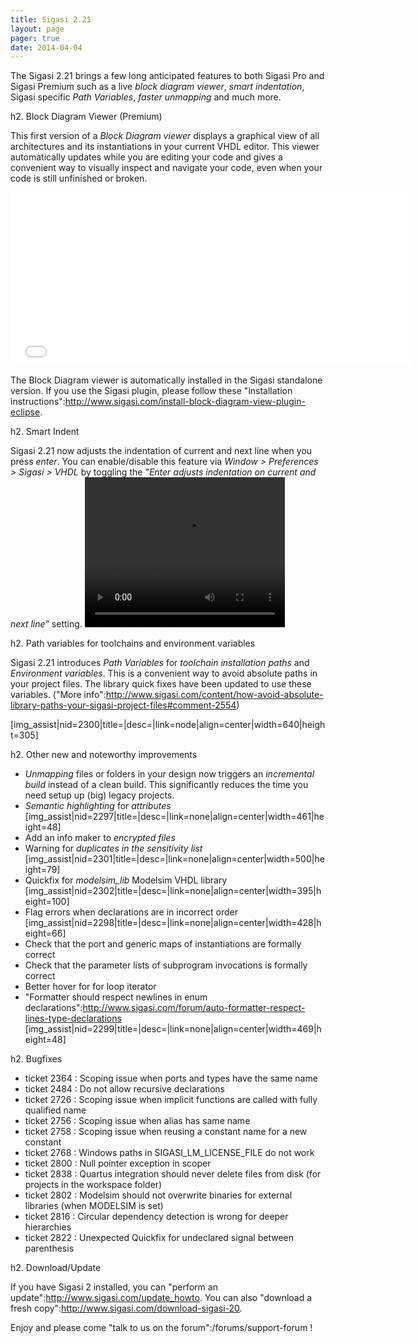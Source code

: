 ```yaml
---
title: Sigasi 2.21
layout: page
pager: true
date: 2014-04-04
---
```


The Sigasi 2.21 brings a few long anticipated features to both Sigasi Pro and Sigasi Premium such as a live *block diagram viewer*,  *smart indentation*, Sigasi specific *Path Variables*, *faster unmapping* and much more.

h2. Block Diagram Viewer (Premium)

This first version of a *Block Diagram viewer* displays a graphical view of all architectures and its instantiations in your current VHDL editor. This viewer automatically updates while you are editing your code and gives a convenient way to visually inspect and navigate your code, even when your code is still unfinished or broken. <span class="inline inline-center">
  <iframe src="//fast.wistia.net/embed/iframe/pz6zwyq308" allowtransparency="true" frameborder="0" scrolling="no" class="wistia_embed" name="wistia_embed" allowfullscreen mozallowfullscreen webkitallowfullscreen oallowfullscreen msallowfullscreen width="640" height="278"></iframe>
</span>

The Block Diagram viewer is automatically installed in the Sigasi standalone version. If you use the Sigasi plugin, please follow these "installation instructions":http://www.sigasi.com/install-block-diagram-view-plugin-eclipse.

h2. Smart Indent

Sigasi 2.21 now adjusts the indentation of current and next line when you press *enter*. You can enable/disable this feature via *Window > Preferences > Sigasi > VHDL* by toggling the *"Enter adjusts indentation on current and next line"* setting.<span class="inline inline-center">
  <video width="320" height="240" autoplay="autoplay" loop="true">
    <source src="http://www.sigasi.com/sites/www.sigasi.com/files/images/smartIndent.mp4" type="video/mp4" />
    Your browser does not support the video tag.
  </video>
</span>

h2. Path variables for toolchains and environment variables

Sigasi 2.21 introduces *Path Variables* for *toolchain installation paths* and *Environment variables*. This is a convenient way to avoid absolute paths in your project files. The library quick fixes have been updated to use these variables.  ("More info":http://www.sigasi.com/content/how-avoid-absolute-library-paths-your-sigasi-project-files#comment-2554)

[img_assist|nid=2300|title=|desc=|link=node|align=center|width=640|height=305]

h2. Other new and noteworthy improvements

* *Unmapping* files or folders in your design now triggers an *incremental build* instead of a clean build. This significantly reduces the time you need setup up (big) legacy projects.
* *Semantic highlighting* for *attributes*
[img_assist|nid=2297|title=|desc=|link=none|align=center|width=461|height=48]
* Add an info maker to *encrypted files*
* Warning for *duplicates in the sensitivity list*
[img_assist|nid=2301|title=|desc=|link=none|align=center|width=500|height=79]
* Quickfix for *modelsim_lib* Modelsim VHDL library 
[img_assist|nid=2302|title=|desc=|link=none|align=center|width=395|height=100]
* Flag errors when declarations are in incorrect order
[img_assist|nid=2298|title=|desc=|link=none|align=center|width=428|height=66]
* Check that the port and generic maps of instantiations are formally correct
* Check that the parameter lists of subprogram invocations is formally correct
* Better hover for for loop iterator
* "Formatter should respect newlines in enum declarations":http://www.sigasi.com/forum/auto-formatter-respect-lines-type-declarations
[img_assist|nid=2299|title=|desc=|link=none|align=center|width=469|height=48]

h2. Bugfixes

* ticket 2364 : Scoping issue when ports and types have the same name
* ticket 2484 : Do not allow recursive declarations
* ticket 2726 : Scoping issue when implicit functions are called with fully qualified name
* ticket 2756 : Scoping issue when alias has same name
* ticket 2758 : Scoping issue when reusing a constant name for a new constant
* ticket 2768 : Windows paths in SIGASI_LM_LICENSE_FILE do not work
* ticket 2800 : Null pointer exception in scoper
* ticket 2838 : Quartus integration should never delete files from disk (for projects in the workspace folder)
* ticket 2802 : Modelsim should not overwrite binaries for external libraries (when MODELSIM is set)
* ticket 2816 : Circular dependency detection is wrong for deeper hierarchies
* ticket 2822 : Unexpected Quickfix for undeclared signal between parenthesis

h2. Download/Update

If you have Sigasi 2 installed, you can "perform an update":http://www.sigasi.com/update_howto.
You can also "download a fresh copy":http://www.sigasi.com/download-sigasi-20.

Enjoy and please come "talk to us on the forum":/forums/support-forum !